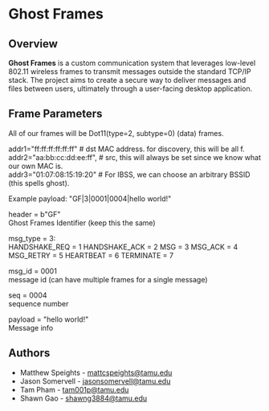 # Ghost Frames

## Overview

**Ghost Frames** is a custom communication system that leverages low-level 802.11 wireless frames to transmit messages outside the standard TCP/IP stack. The project aims to create a secure way to deliver messages and files between users, ultimately through a user-facing desktop application.  


## Frame Parameters
All of our frames will be Dot11(type=2, subtype=0) (data) frames.

addr1="ff:ff:ff:ff:ff:ff"   # dst MAC address. for discovery, this will be all f.  
addr2="aa:bb:cc:dd:ee:ff",   # src, this will always be set since we know what our own MAC is.  
addr3="01:07:08:15:19:20"   # For IBSS, we can choose an arbitrary BSSID (this spells ghost).  


Example payload:
"GF|3|0001|0004|hello world!"

header = b"GF"   
Ghost Frames Identifier (keep this the same)


msg_type = 3:	
   HANDSHAKE_REQ = 1
   HANDSHAKE_ACK = 2
   MSG           = 3
   MSG_ACK       = 4
   MSG_RETRY     = 5
   HEARTBEAT     = 6
   TERMINATE     = 7

msg_id = 0001  
message id (can have multiple frames for a single message)

seq = 0004   
sequence number

payload = "hello world!"    
Message info


## Authors

- Matthew Speights - mattcspeights@tamu.edu
- Jason Somervell - jasonsomervell@tamu.edu
- Tam Pham - tam001p@tamu.edu
- Shawn Gao - shawng3884@tamu.edu